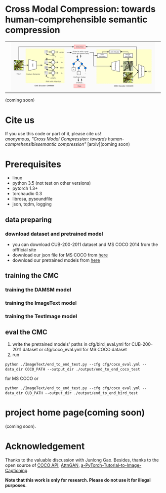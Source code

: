 # Cross Modal Compression: towards human-comprehensible semantic compression

<table width="100%" cellpadding="0" cellspacing="0" border='0'>
 <tr><td align="center">
<img src="./fig/CNNRNN_with_Attn.jpg" width="95%" align="canter">
  </td></tr>
</table>
(coming soon)

# Cite us
If you use this code or part of it, please cite us!  
*anonymous, "Cross Modal Compression: towards human-comprehensiblesemantic compression"* [arxiv](coming soon)


# Prerequisites
 - linux
 - python 3.5 (not test on other versions)
 - pytorch 1.3+
 - torchaudio 0.3
 - librosa, pysoundfile
 - json, tqdm, logging



## data preparing
### download dataset and pretrained model
 - you can download CUB-200-2011 dataset and MS COCO 2014 from the offficial site
 - download our json file for MS COCO from [here](link)
 - download our pretrained models from [here](link)

## training the CMC
### training the DAMSM model
### training the ImageText model
### training the TextImage model

## eval the CMC
1. write the pretrained models' paths in cfg/bird_eval.yml for CUB-200-2011 dataset or cfg/coco_eval.yml for MS COCO dataset
2. run
```
python ./ImageText/end_to_end_test.py --cfg cfg/coco_eval.yml --data_dir COCO_PATH --output_dir ./output/end_to_end_coco_test
```
for MS COCO or 
```
python ./ImageText/end_to_end_test.py --cfg cfg/coco_eval.yml --data_dir CUB_PATH --output_dir ./output/end_to_end_bird_test
```


# project home page(coming soon)
(coming soon).

# Acknowledgement
Thanks to the valuable discussion with Junlong Gao. Besides, thanks to the open source of [COCO API](https://github.com/cocodataset/cocoapi), [AttnGAN](https://github.com/taoxugit/AttnGAN), [a-PyTorch-Tutorial-to-Image-Captioning](https://github.com/sgrvinod/a-PyTorch-Tutorial-to-Image-Captioning).

 **Note that this work is only for research. Please do not use it for illegal purposes.**

